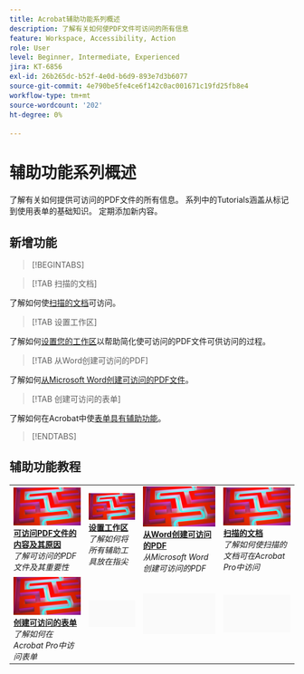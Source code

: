 ```yaml
---
title: Acrobat辅助功能系列概述
description: 了解有关如何使PDF文件可访问的所有信息
feature: Workspace, Accessibility, Action
role: User
level: Beginner, Intermediate, Experienced
jira: KT-6856
exl-id: 26b265dc-b52f-4e0d-b6d9-893e7d3b6077
source-git-commit: 4e790be5fe4ce6f142c0ac001671c19fd25fb8e4
workflow-type: tm+mt
source-wordcount: '202'
ht-degree: 0%

---
```


# 辅助功能系列概述

了解有关如何提供可访问的PDF文件的所有信息。 系列中的Tutorials涵盖从标记到使用表单的基础知识。 定期添加新内容。

## 新增功能

>[!BEGINTABS]

>[!TAB 扫描的文档]

了解如何使[扫描的文档](scanned-documents.md)可访问。

>[!TAB 设置工作区]

了解如何[设置您的工作区](set-up-workspace.md)以帮助简化使可访问的PDF文件可供访问的过程。

>[!TAB 从Word创建可访问的PDF]

了解如何[从Microsoft Word创建可访问的PDF文件](create-accessible-from-word.md)。

>[!TAB 创建可访问的表单]

了解如何在Acrobat中使[表单具有辅助功能](create-accessible-forms.md)。

>[!ENDTABS]

## 辅助功能教程

<table style="table-layout:fixed">
<tr>
  <td>
    <a href="what-why-accessible-pdf.md">
      <img alt="可访问PDF文件的内容及其原因" src="../assets/accessibility-series-2025.png" />
    </a>
    <div>
    <a href="what-why-accessible-pdf.md"><strong>可访问PDF文件的内容及其原因</strong></a>
    </div>
    <em>了解可访问的PDF文件及其重要性</em>
    <br>
  </td>
  <td>
    <a href="set-up-workspace.md">
      <img alt="设置工作区" src="../assets/accessibility-series-2025.png" />
    </a>
    <div>
    <a href="set-up-workspace.md"><strong>设置工作区</strong></a>
    </div>
    <em>了解如何将所有辅助工具放在指尖</em>
    <br>
  </td>
  <td>
    <a href="create-accessible-from-word.md">
      <img alt="从Word创建可访问的PDF" src="../assets/accessibility-series-2025.png" />
    </a>
    <div>
    <a href="create-accessible-from-word.md"><strong>从Word创建可访问的PDF</strong></a>
    </div>
    <em>从Microsoft Word创建可访问的PDF</em>
    <br>
  </td>
  <td>
    <a href="scanned-documents.md">
      <img alt="扫描的文档" src="../assets/accessibility-series-2025.png" />
    </a>
    <div>
    <a href="scanned-documents.md"><strong>扫描的文档</strong></a>
    </div>
    <em>了解如何使扫描的文档可在Acrobat Pro中访问</em>
    <br>
  </td>
</tr>
<tr>
  <td>
    <a href="create-accessible-forms.md">
      <img alt="创建具有辅助工具的表单" src="../assets/accessibility-series-2025.png" />
    </a>
    <div>
    <a href="create-accessible-forms.md"><strong>创建可访问的表单</strong></a>
    </div>
    <em>了解如何在Acrobat Pro中访问表单</em>
    <br>
  </td>
  <td>
        <img alt="间隔物" src="../assets/Grayspacer.png" />
        <div>
        <br>
  </td>
  <td>
        <img alt="间隔物" src="../assets/Grayspacer.png" />
        <div>
        <br>
  </td>
  <td>
        <img alt="间隔物" src="../assets/Grayspacer.png" />
        <div>
        <br>
  </td>
</tr>
</table>
